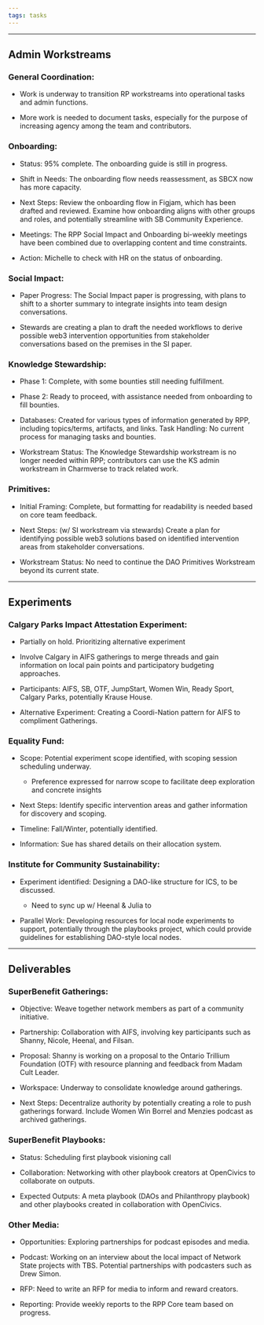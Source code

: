 ```yaml
---
tags: tasks
---
```


---

## **Admin Workstreams**

### General Coordination:

- Work is underway to transition RP workstreams into operational tasks and admin functions.

- More work is needed to document tasks, especially for the purpose of increasing agency among the team and contributors.

### Onboarding:

- Status: 95% complete. The onboarding guide is still in progress. 

- Shift in Needs: The onboarding flow needs reassessment, as SBCX now has more capacity.

- Next Steps: Review the onboarding flow in Figjam, which has been drafted and reviewed. Examine how onboarding aligns with other groups and roles, and potentially streamline with SB Community Experience.

- Meetings: The RPP Social Impact and Onboarding bi-weekly meetings have been combined due to overlapping content and time constraints.

- Action: Michelle to check with HR on the status of onboarding.

### Social Impact:

- Paper Progress: The Social Impact paper is progressing, with plans to shift to a shorter summary to integrate insights into team design conversations.

- Stewards are creating a plan to draft the needed workflows to derive possible web3 intervention opportunities from stakeholder conversations based on the premises in the SI paper.

### Knowledge Stewardship:

- Phase 1: Complete, with some bounties still needing fulfillment.

- Phase 2: Ready to proceed, with assistance needed from onboarding to fill bounties.

- Databases: Created for various types of information generated by RPP, including topics/terms, artifacts, and links. Task Handling: No current process for managing tasks and bounties.

- Workstream Status: The Knowledge Stewardship workstream is no longer needed within RPP; contributors can use the KS admin workstream in Charmverse to track related work.

### Primitives:

- Initial Framing: Complete, but formatting for readability is needed based on core team feedback.

- Next Steps: (w/ SI workstream via stewards) Create a plan for identifying possible web3 solutions based on identified intervention areas from stakeholder conversations.

- Workstream Status: No need to continue the DAO Primitives Workstream beyond its current state.

---

## **Experiments**

### Calgary Parks Impact Attestation Experiment:

- Partially on hold. Prioritizing alternative experiment

- Involve Calgary in AIFS gatherings to merge threads and gain information on local pain points and participatory budgeting approaches.

- Participants: AIFS, SB, OTF, JumpStart, Women Win, Ready Sport, Calgary Parks, potentially Krause House.

- Alternative Experiment: Creating a Coordi-Nation pattern for AIFS to compliment Gatherings.

### Equality Fund:

- Scope: Potential experiment scope identified, with scoping session scheduling underway. 

  - Preference expressed for narrow scope to facilitate deep exploration and concrete insights

- Next Steps: Identify specific intervention areas and gather information for discovery and scoping. 

- Timeline: Fall/Winter, potentially identified. 

- Information: Sue has shared details on their allocation system.

### Institute for Community Sustainability:

- Experiment identified: Designing a DAO-like structure for ICS, to be discussed. 

  - Need to sync up w/ Heenal & Julia to 

- Parallel Work: Developing resources for local node experiments to support, potentially through the playbooks project, which could provide guidelines for establishing DAO-style local nodes. 

---

## **Deliverables**

### SuperBenefit Gatherings:

- Objective: Weave together network members as part of a community initiative.

- Partnership: Collaboration with AIFS, involving key participants such as Shanny, Nicole, Heenal, and Filsan. 

- Proposal: Shanny is working on a proposal to the Ontario Trillium Foundation (OTF) with resource planning and feedback from Madam Cult Leader. 

- Workspace: Underway to consolidate knowledge around gatherings.

- Next Steps: Decentralize authority by potentially creating a role to push gatherings forward. Include Women Win Borrel and Menzies podcast as archived gatherings.

### SuperBenefit Playbooks:

- Status: Scheduling first playbook visioning call

- Collaboration: Networking with other playbook creators at OpenCivics to collaborate on outputs. 

- Expected Outputs: A meta playbook (DAOs and Philanthropy playbook) and other playbooks created in collaboration with OpenCivics.

### Other Media:

- Opportunities: Exploring partnerships for podcast episodes and media. 

- Podcast: Working on an interview about the local impact of Network State projects with TBS. Potential partnerships with podcasters such as Drew Simon.

- RFP: Need to write an RFP for media to inform and reward creators. 

- Reporting: Provide weekly reports to the RPP Core team based on progress.